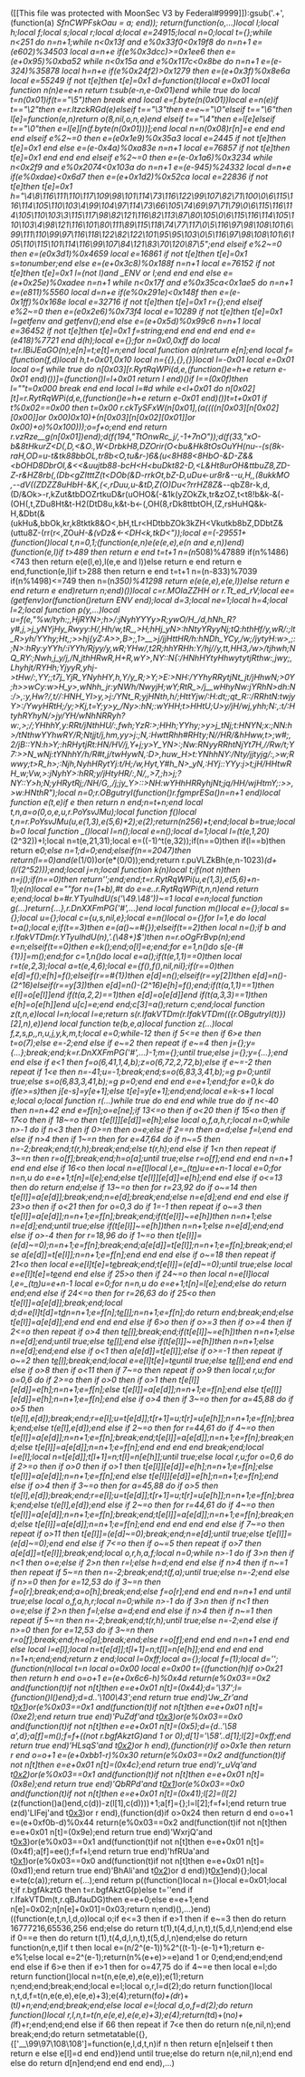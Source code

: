 ([[This file was protected with MoonSec V3 by Federal#9999]]):gsub('.+', (function(a) _SfnCWPFskOau = a; end)); return(function(o,...)local l;local h;local f;local s;local r;local d;local e=24915;local n=0;local t={};while n<251 do n=n+1;while n<0x13f and e%0x33f0<0x19f8 do n=n+1 e=(e*602)%34503 local a=n+e if(e%0x3dcc)>=0x1ee6 then e=(e+0x95)%0xba52 while n<0x15a and e%0x117c<0x8be do n=n+1 e=(e-324)%35878 local h=n+e if(e%0x24f2)>0x1279 then e=(e+0x3f)%0x8e6a local e=55249 if not t[e]then t[e]=0x1 d=function(t)local e=0x01 local function n(n)e=e+n return t:sub(e-n,e-0x01)end while true do local t=n(0x01)if(t=="\5")then break end local e=f.byte(n(0x01))local e=n(e)if t=="\2"then e=r.ItzckRGd(e)elseif t=="\3"then e=e~="\0"elseif t=="\6"then l[e]=function(e,n)return o(8,nil,o,n,e)end elseif t=="\4"then e=l[e]elseif t=="\0"then e=l[e][n(f.byte(n(0x01)))];end local n=n(0x08)r[n]=e end end end elseif e%2~=0 then e=(e*0x1e9)%0x35a3 local e=2445 if not t[e]then t[e]=0x1 end else e=(e-0x4a)%0xa83e n=n+1 local e=76857 if not t[e]then t[e]=0x1 end end end elseif e%2~=0 then e=(e-0x1a6)%0x3234 while n<0x2f9 and e%0x2074<0x103a do n=n+1 e=(e-945)%24332 local d=n+e if(e%0xdae)<0x6d7 then e=(e+0x1d2)%0x52ca local e=22836 if not t[e]then t[e]=0x1 h="\4\8\116\111\110\117\109\98\101\114\73\116\122\99\107\82\71\100\0\6\115\116\114\105\110\103\4\99\104\97\114\73\66\105\74\69\97\71\79\0\6\115\116\114\105\110\103\3\115\117\98\82\121\116\82\113\87\80\105\0\6\115\116\114\105\110\103\4\98\121\116\101\80\111\89\115\118\74\77\117\0\5\116\97\98\108\101\6\99\111\110\99\97\116\118\122\82\122\101\95\95\103\0\5\116\97\98\108\101\6\105\110\115\101\114\116\99\107\84\121\83\70\120\87\5";end elseif e%2~=0 then e=(e*0x3d1)%0x4659 local e=16861 if not t[e]then t[e]=0x1 s=tonumber;end else e=(e+0x3c8)%0x188f n=n+1 local e=76152 if not t[e]then t[e]=0x1 l=(not l)and _ENV or l;end end end else e=(e+0x25e)%0xadee n=n+1 while n<0x17f and e%0x35ca<0x1ae5 do n=n+1 e=(e*811)%5560 local d=n+e if(e%0x291e)<0x148f then e=(e-0x1ff)%0x168e local e=32716 if not t[e]then t[e]=0x1 r={};end elseif e%2~=0 then e=(e*0x2e6)%0x73f4 local e=10289 if not t[e]then t[e]=0x1 l=getfenv and getfenv();end else e=(e+0x5d)%0x99c6 n=n+1 local e=36452 if not t[e]then t[e]=0x1 f=string;end end end end end e=(e*418)%7721 end d(h);local e={};for n=0x0,0xff do local t=r.IBiJEaGO(n);e[n]=t;e[t]=n;end local function a(n)return e[n];end local f=(function(f,d)local h,t=0x01,0x10 local n={{},{},{}}local l=-0x01 local e=0x01 local o=f while true do n[0x03][r.RytRqWPi(d,e,(function()e=h+e return e-0x01 end)())]=(function()l=l+0x01 return l end)()if l==(0x0f)then l=""t=0x000 break end end local l=#d while e<l+0x01 do n[0x02][t]=r.RytRqWPi(d,e,(function()e=h+e return e-0x01 end)())t=t+0x01 if t%0x02==0x00 then t=0x00 r.ckTySFxW(n[0x01],(a((((n[0x03][n[0x02][0x00]]or 0x00)*0x10)+(n[0x03][n[0x02][0x01]]or 0x00)+o)%0x100)));o=f+o;end end return r.vzRze__g(n[0x01])end);d(f(194,"T*tOnwRc_j/,-1+7nO"));d(f(33,"xO-b&8tHkurZ<D(,D,<&O.,W<DrbkH8,DZOrir(O<bu&Hk8tOsOuYH(nu--(s(8k-raH,OD=u-t&tk88bbOL,tr8b<O,tu&r-)6&(u<8H88<8HbO-&D-Z&&<bOHD8DbrOI,&<<&uujtb88-bcH<H<buDkt82-D,<L&Ht8urOH&ttbuZ8,ZD-Z-r&HZ8rb(,(Db<gZItttZ(t<DOb(&D-rrkOt,bZ-D,uDu<-ur8r&--u,H,,(8ukkMO ,--dV((ZDZZ8uHbH-&K,(<,rDuu,u-&tD,Z(O)Du<?rrHZ8Z&_--qbZ8r-k,d,(D/&Ok>-r,kZut&tbDOZrtkuD&r(uOHO&(-&1k(yZOkZk,tr&zOZ,t<t8!b&k-&(-(OH(,t,ZDu8Ht&t-H2(DtD8u,k&t-b<-(,OH(8,rDk8ttbtOH,(Z,rsHuHQ&k-H,&Dbt(&(ukHu&,bbOk,kr,k8tktk8&O<,bH,tLr<HDtbbZOk3kZH<Vkutkb8bZ,DDbtZ&(uttu8Z-(rr(r<,ZOu*H-&(vDz&<-<DH<k,tkD<"));local e=(-29551+(function()local t,n=0,1;(function(e,n)e(e(e,e),e(n and e,n))end)(function(e,l)if t>489 then return e end t=t+1 n=(n*508)%47889 if(n%1486)<743 then return e(e(l,e),l(e,e and l))else return e end return e end,function(e,l)if t>288 then return e end t=t+1 n=(n-833)%7039 if(n%1498)<=749 then n=(n*350)%41298 return e(e(e,e),e(e,l))else return e end return e end)return n;end)())local c=r.MOIaZZHH or r.Tt_ed_rV;local ee=(getfenv)or(function()return _ENV end);local d=3;local ne=1;local h=4;local l=2;local function p(y,...)local u=f(e,"%w/tyh:_;,HjRYN>;h>/:jNyhYYYy>R;ywO/H_/d,hNh_R?y#,j,>j_yNYjHy_Rwyy:H/,Hh/w,tR_,_>H;hHj_yN>:hNtyYRyyNj;tQ:hthHf/y,wR/:;lt_R>yh/YYhy;Ht,;>>hj{yZ:A>>,_B>;,1>__>j/jjHttHR/h:hNDh_YCy,/w;/jytyH:w>,;:;N>:hRy:yYYh/:iYYh/Rjyy/y,_wR;YHw/_,t2R;hhYRHh:Y_/hj//y,tt,HH3_,/w>/tjhwh;NQ_RY:;Nwh,j_y/j,/N,jthHRwR,H+R,wY>_,NY::N{:/HNhHYtyHhwytytjRthw:,jwy;,Lhyhjt/RYHh;YjyyR,yhj->tHw/:,YY;;t7j_YjR_YNyhHY,h,Y/y_R;>Y_;>E:>NH:/YYhyRRytjNt_jt/jHhwN;>0Y;h>>_wCy:w>H_y>_,wNhh_jr:yNWh/NwyjH;wY;RtR_>/j__wHhyNw:jYRhN>dh:N:/>,:y,Hw?/,t//:HNH_YI>y,>j:/YNt_R;yjHNth,h/;HttYjw/:H:dt;;qt_*R::/RRhtN:twjyY>:/YwyHRtH;/y;>Kj,t=Y;y>y_/Ny>:_hN;:wYHH;t>HHtU;U>y/jH/wj,yhh;N:,:_t/:HtyhRYhyN/>jy/YH/wNhNRRyh?w:,>;/;YHhhY,y:RRt/jNthHU/:,fwh;YzR_:>;__HHh;YYhy;>y>j_tNj;t:HNYN_;x:;NN:_h>/_tNthwYYhwRY/R;Ntjjt/___*j,hm,yy>j:;N,:_HwttRhh#RHty;N//HR/&hHww,t>;w#;,2/_jB::YN:h>Y;:hRHytjRt:HN/_HV/j,Y+j;y>Y_YN>:;Nw:RNyyRRhtNjYt7H,//Rw/t;Y7:_>>N_wNj:tYNhhY/h/R#t,j/twHywN,:D>,huw_H>t:YNhhNY_:/Nty/jjtyjg/:,>w;Rwwy;t>R_h>;:_Njh,NyhHRytYj:t/H;/w,Hyt,Y#h_N>__yN,:HYj::YYy:j>t;jH/HHtwRH_w_;_Vw_,>_:jNyhY>:hRR;y/jHtyHR/:,N/,,>7,;h>j;?NY::Y>h;N;yHRytRj;/NH_/G,,/j;j*y_Y>::>NH:wYHhHRRyhjNt;jq/HH/wjHtmY;:>>_,>w:HNthR");local n=0;r.OBgutryI(function()r.fgmprESa()n=n+1 end)local function e(t,e)if e then return n end;n=t+n;end local t,n,a=o(0,o,e,u,r.PoYsvJMu);local function f()local t,n=r.PoYsvJMu(u,e(1,3),e(5,6)+2);e(2);return(n*256)+t;end;local b=true;local b=0 local function _()local l=n();local e=n();local d=1;local l=(t(e,1,20)*(2^32))+l;local n=t(e,21,31);local e=((-1)^t(e,32));if(n==0)then if(l==b)then return e*0;else n=1;d=0;end;elseif(n==2047)then return(l==0)and(e*(1/0))or(e*(0/0));end;return r.puVLZkBh(e,n-1023)*(d+(l/(2^52)));end;local j=n;local function k(n)local t;if(not n)then n=j();if(n==0)then return'';end;end;t=r.RytRqWPi(u,e(1,3),e(5,6)+n-1);e(n)local e=""for n=(1+b),#t do e=e..r.RytRqWPi(t,n,n)end return e;end;local b=#r.YTyulhdU(s('\49.\48'))~=1 local e=n;local function g(...)return{...},r.DnXXFmPG('#',...)end local function m()local e={};local s={};local u={};local c={u,s,nil,e};local e=n()local o={}for l=1,e do local t=a();local e;if(t==3)then e=(a()~=#{});elseif(t==2)then local n=_();if b and r.IfakVTDm(r.YTyulhdU(n),'.(\48+)$')then n=r.oOgFrBvp(n);end e=n;elseif(t==0)then e=k();end;o[l]=e;end;for e=1,n()do s[e-(#{1})]=m();end;for c=1,n()do local e=a();if(t(e,1,1)==0)then local r=t(e,2,3);local a=t(e,4,6);local e={f(),f(),nil,nil};if(r==0)then e[d]=f();e[h]=f();elseif(r==#{1})then e[d]=n();elseif(r==y[2])then e[d]=n()-(2^16)elseif(r==y[3])then e[d]=n()-(2^16)e[h]=f();end;if(t(a,1,1)==1)then e[l]=o[e[l]]end if(t(a,2,2)==1)then e[d]=o[e[d]]end if(t(a,3,3)==1)then e[h]=o[e[h]]end u[c]=e;end end;c[3]=a();return c;end;local function z(t,n,e)local l=n;local l=e;return s(r.IfakVTDm(r.IfakVTDm(({r.OBgutryI(t)})[2],n),e))end local function te(b,e,a)local function z(...)local f,z,s,p,_,n,u,j,y,k,m,t;local e=0;while-1<e do if e>2 then if 5<=e then if 6>e then t=o(7);else e=-2;end else if e~=2 then repeat if e~=4 then j={};y={...};break;end;k=r.DnXXFmPG('#',...)-1;m={};until true;else j={};y={...};end end else if e<1 then f=o(6,41,1,4,b);z=o(6,72,2,72,b);else if e~=-2 then repeat if 1<e then n=-41;u=-1;break;end;s=o(6,83,3,41,b);_=g p=0;until true;else s=o(6,83,3,41,b);_=g p=0;end end end e=e+1;end;for e=0,k do if(e>=s)then j[e-s]=y[e+1];else t[e]=y[e+1];end;end;local e=k-s+1 local e;local o;local function r(...)while true do end end while true do if n<-40 then n=n+42 end e=f[n];o=e[ne];if 13<=o then if o<20 then if 15<o then if 17<o then if 18~=o then t[e[l]][e[d]]=e[h];else local o,f,a,h,r;local n=0;while n>-1 do if n<3 then if 0>=n then o=e;else if 2==n then a=d;else f=l;end end else if n>4 then if 1~=n then for e=47,64 do if n~=5 then n=-2;break;end;t(r,h);break;end;else t(r,h);end else if 1<n then repeat if 3~=n then r=o[f];break;end;h=o[a];until true;else r=o[f];end end end n=n+1 end end else if 16<o then local n=e[l]local l,e=_(t[n](c(t,n+1,e[d])))u=e+n-1 local e=0;for n=n,u do e=e+1;t[n]=l[e];end;else t[e[l]][e[d]]=e[h];end end else if o<=13 then do return end;else if 13~=o then for r=23,92 do if o~=14 then t[e[l]]=a[e[d]];break;end;n=e[d];break;end;else n=e[d];end end end else if 23>o then if o<21 then for o=0,3 do if 1<o then if o>=-1 then repeat if o~=3 then t[e[l]]=a[e[d]];n=n+1;e=f[n];break;end;if(t[e[l]]~=e[h])then n=n+1;else n=e[d];end;until true;else if(t[e[l]]~=e[h])then n=n+1;else n=e[d];end;end else if o>-4 then for r=18,96 do if 1~=o then t[e[l]]=(e[d]~=0);n=n+1;e=f[n];break;end;a[e[d]]=t[e[l]];n=n+1;e=f[n];break;end;else a[e[d]]=t[e[l]];n=n+1;e=f[n];end end end else if o~=18 then repeat if 21<o then local e=e[l]t[e]=t[e](c(t,e+1,u))break;end;t[e[l]]=(e[d]~=0);until true;else local e=e[l]t[e]=t[e](c(t,e+1,u))end end else if 25>o then if 24~=o then local n=e[l]local l,e=_(t[n](c(t,n+1,e[d])))u=e+n-1 local e=0;for n=n,u do e=e+1;t[n]=l[e];end;else do return end;end else if 24<=o then for r=26,63 do if 25<o then t[e[l]]=a[e[d]];break;end;local d;d=e[l]t[d]=t[d](c(t,d+1,u))n=n+1;e=f[n];t[e[l]]();n=n+1;e=f[n];do return end;break;end;else t[e[l]]=a[e[d]];end end end end else if 6>o then if o>=3 then if o>=4 then if 2<=o then repeat if o>4 then t[e[l]]();break;end;if(t[e[l]]~=e[h])then n=n+1;else n=e[d];end;until true;else t[e[l]]();end else if(t[e[l]]~=e[h])then n=n+1;else n=e[d];end;end else if o<1 then a[e[d]]=t[e[l]];else if o>=-1 then repeat if o~=2 then t[e[l]]();break;end;local e=e[l]t[e]=t[e](c(t,e+1,u))until true;else t[e[l]]();end end end else if o>8 then if o<11 then if 7~=o then repeat if o>9 then local r,u;for o=0,6 do if 2>=o then if o>0 then if o>1 then t[e[l]][e[d]]=e[h];n=n+1;e=f[n];else t[e[l]]=a[e[d]];n=n+1;e=f[n];end else t[e[l]][e[d]]=e[h];n=n+1;e=f[n];end else if o>4 then if 3~=o then for a=45,88 do if o>5 then t(e[l],e[d]);break;end;r=e[l];u=t[e[d]];t[r+1]=u;t[r]=u[e[h]];n=n+1;e=f[n];break;end;else t(e[l],e[d]);end else if 2~=o then for r=44,61 do if 4~=o then t[e[l]]=a[e[d]];n=n+1;e=f[n];break;end;t[e[l]]=a[e[d]];n=n+1;e=f[n];break;end;else t[e[l]]=a[e[d]];n=n+1;e=f[n];end end end end break;end;local l=e[l];local n=t[e[d]];t[l+1]=n;t[l]=n[e[h]];until true;else local r,u;for o=0,6 do if 2>=o then if o>0 then if o>1 then t[e[l]][e[d]]=e[h];n=n+1;e=f[n];else t[e[l]]=a[e[d]];n=n+1;e=f[n];end else t[e[l]][e[d]]=e[h];n=n+1;e=f[n];end else if o>4 then if 3~=o then for a=45,88 do if o>5 then t(e[l],e[d]);break;end;r=e[l];u=t[e[d]];t[r+1]=u;t[r]=u[e[h]];n=n+1;e=f[n];break;end;else t(e[l],e[d]);end else if 2~=o then for r=44,61 do if 4~=o then t[e[l]]=a[e[d]];n=n+1;e=f[n];break;end;t[e[l]]=a[e[d]];n=n+1;e=f[n];break;end;else t[e[l]]=a[e[d]];n=n+1;e=f[n];end end end end end else if 7~=o then repeat if o>11 then t[e[l]]=(e[d]~=0);break;end;n=e[d];until true;else t[e[l]]=(e[d]~=0);end end else if 7<=o then if o~=5 then repeat if o>7 then a[e[d]]=t[e[l]];break;end;local o,r,h,a,f;local n=0;while n>-1 do if 3>n then if n<1 then o=e;else if 2>n then r=l;else h=d;end end else if n>4 then if n~=1 then repeat if 5~=n then n=-2;break;end;t(f,a);until true;else n=-2;end else if n>=0 then for e=12,53 do if 3~=n then f=o[r];break;end;a=o[h];break;end;else f=o[r];end end end n=n+1 end until true;else local o,f,a,h,r;local n=0;while n>-1 do if 3>n then if n<1 then o=e;else if 2>n then f=l;else a=d;end end else if n>4 then if n~=1 then repeat if 5~=n then n=-2;break;end;t(r,h);until true;else n=-2;end else if n>=0 then for e=12,53 do if 3~=n then r=o[f];break;end;h=o[a];break;end;else r=o[f];end end end n=n+1 end end else local l=e[l];local n=t[e[d]];t[l+1]=n;t[l]=n[e[h]];end end end end n=1+n;end;end;return z end;local l=0xff;local a={};local f=(1);local d='';(function(n)local t=n local o=0x00 local e=0x00 t={(function(h)if o>0x21 then return h end o=o+1 e=(e+0x6c6-h)%0x4d return(e%0x03==0x2 and(function(t)if not n[t]then e=e+0x01 n[t]=(0x44);d='\37';l={function()l()end};d=d..'\100\43';end return true end)'Jw_Zr'and t[0x1](0x9b+h))or(e%0x03==0x1 and(function(t)if not n[t]then e=e+0x01 n[t]=(0xe2);end return true end)'PuZdf'and t[0x3](h+0x3c3))or(e%0x03==0x0 and(function(t)if not n[t]then e=e+0x01 n[t]=(0x5);d={d..'\58 a',d};a[f]=m();f=f+((not r.bgfAkztG)and 1 or 0);d[1]='\58'..d[1];l[2]=0xff;end return true end)'HLsqS'and t[0x2](h+0x32a))or h end),(function(r)if o>0x1e then return r end o=o+1 e=(e+0xbb1-r)%0x30 return(e%0x03==0x2 and(function(t)if not n[t]then e=e+0x01 n[t]=(0x4c);end return true end)'r_uVq'and t[0x2](0x3e4+r))or(e%0x03==0x1 and(function(t)if not n[t]then e=e+0x01 n[t]=(0x8e);end return true end)'QbRPd'and t[0x1](r+0x3c5))or(e%0x03==0x0 and(function(t)if not n[t]then e=e+0x01 n[t]=(0x41);l[2]=(l[2]*(z(function()a()end,c(d))-z(l[1],c(d))))+1;a[f]={};l=l[2];f=f+l;end return true end)'LIFej'and t[0x3](r+0x190))or r end),(function(d)if o>0x24 then return d end o=o+1 e=(e+0xf0b-d)%0x44 return(e%0x03==0x2 and(function(t)if not n[t]then e=e+0x01 n[t]=(0x9e);end return true end)'WxrjQ'and t[0x3](0x3b3+d))or(e%0x03==0x1 and(function(t)if not n[t]then e=e+0x01 n[t]=(0x4f);a[f]=ee();f=f+l;end return true end)'hfRUa'and t[0x1](d+0x2b5))or(e%0x03==0x0 and(function(t)if not n[t]then e=e+0x01 n[t]=(0xd1);end return true end)'BhAli'and t[0x2](d+0x9f))or d end)}t[0x1](0x14a5)end){};local e=te(c(a));return e(...);end return p((function()local n={}local e=0x01;local t;if r.bgfAkztG then t=r.bgfAkztG(p)else t=''end if r.IfakVTDm(t,r.qBJfauDG)then e=e+0;else e=e+1;end n[e]=0x02;n[n[e]+0x01]=0x03;return n;end)(),...)end)((function(e,t,n,l,d,o)local o;if e<=3 then if e>1 then if e~=3 then do return 16777216,65536,256 end;else do return t(1),t(4,d,l,n,t),t(5,d,l,n)end;end else if 0==e then do return t(1),t(4,d,l,n,t),t(5,d,l,n)end;else do return function(n,e,t)if t then local e=(n/2^(e-1))%2^((t-1)-(e-1)+1);return e-e%1;else local e=2^(e-1);return(n%(e+e)>=e)and 1 or 0;end;end;end;end end else if 6>e then if e>1 then for o=47,75 do if 4~=e then local e=l;do return function()local n=t(n,e(e,e),e(e,e));e(1);return n;end;end;break;end;local e=l;local o,r,l=d(2);do return function()local n,t,d,f=t(n,e(e,e),e(e,e)+3);e(4);return(f*o)+(d*r)+(t*l)+n;end;end;break;end;else local e=l;local d,o,f=d(2);do return function()local r,l,n,t=t(n,e(e,e),e(e,e)+3);e(4);return(t*d)+(n*o)+(l*f)+r;end;end;end else if 6<e then if e>6 then repeat if 7<e then do return n(e,nil,n);end break;end;do return setmetatable({},{['__\99\97\108\108']=function(e,l,d,t,n)if n then return e[n]elseif t then return e else e[l]=d end end})end until true;else do return n(e,nil,n);end end else do return d[n]end;end end end end),...)
